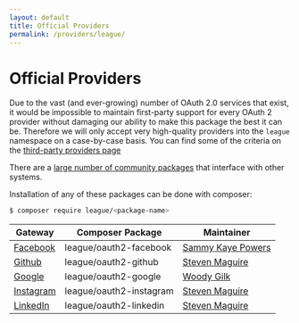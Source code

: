 ```yaml
---
layout: default
title: Official Providers
permalink: /providers/league/
---
```


Official Providers
===============================

Due to the vast (and ever-growing) number of OAuth 2.0 services that exist, it would be impossible to maintain first-party
support for every OAuth 2 provider without damaging our ability to make this package the best it can be. Therefore we will only accept
very high-quality providers into the `league` namespace on a case-by-case basis. You can find some of the criteria on the 
[third-party providers page](/providers/thirdparty)

There are a [large number of community packages](docs/providers/thirdparty.md) that interface with other systems.

Installation of any of these packages can be done with composer:

~~~ bash
$ composer require league/<package-name>
~~~

Gateway | Composer Package | Maintainer
--- | --- | ---
[Facebook](https://github.com/thephpleague/oauth2-facebook) | league/oauth2-facebook | [Sammy Kaye Powers](https://github.com/sammyk)
[Github](https://github.com/thephpleague/oauth2-github) | league/oauth2-github | [Steven Maguire](https://github.com/stevenmaguire)
[Google](https://github.com/thephpleague/oauth2-google) | league/oauth2-google | [Woody Gilk](https://github.com/shadowhand)
[Instagram](https://github.com/thephpleague/oauth2-instagram) | league/oauth2-instagram | [Steven Maguire](https://github.com/stevenmaguire)
[LinkedIn](https://github.com/thephpleague/oauth2-linkedin) | league/oauth2-linkedin | [Steven Maguire](https://github.com/stevenmaguire)
